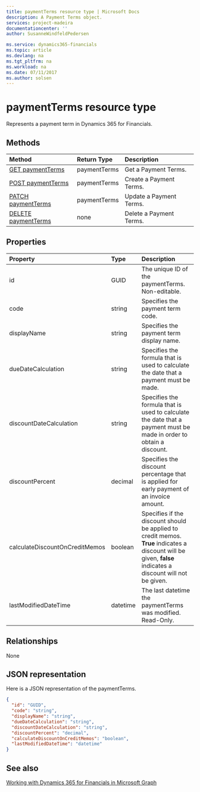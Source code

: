 ```yaml
---
title: paymentTerms resource type | Microsoft Docs
description: A Payment Terms object.
services: project-madeira
documentationcenter: ''
author: SusanneWindfeldPedersen

ms.service: dynamics365-financials
ms.topic: article
ms.devlang: na
ms.tgt_pltfrm: na
ms.workload: na
ms.date: 07/11/2017
ms.author: solsen
---
```


# paymentTerms resource type
Represents a payment term in Dynamics 365 for Financials.

## Methods

| Method       | Return Type  |Description|
|:---------------|:--------|:----------|
|[GET paymentTerms](../api/dynamics_get_paymentterms.md)|paymentTerms|Get a Payment Terms.|
|[POST paymentTerms](../api/dynamics_create_paymentterms.md)|paymentTerms|Create a Payment Terms.|
|[PATCH paymentTerms](../api/dynamics_update_paymentterms.md)|paymentTerms|Update a Payment Terms.|
|[DELETE paymentTerms](../api/dynamics_delete_paymentterms.md)|none|Delete a Payment Terms.|

## Properties
| Property	   | Type	|Description|
|:---------------|:--------|:----------|
|id|GUID|The unique ID of the paymentTerms. Non-editable.|
|code|string|Specifies the payment term code. |
|displayName|string|Specifies the payment term display name.|
|dueDateCalculation|string|Specifies the formula that is used to calculate the date that a payment must be made.|
|discountDateCalculation|string|Specifies the formula that is used to calculate the date that a payment must be made in order to obtain a discount.|
|discountPercent|decimal|Specifies the discount percentage that is applied for early payment of an invoice amount.|
|calculateDiscountOnCreditMemos|boolean|Specifies if the discount should be applied to credit memos. **True** indicates a discount will be given, **false** indicates a discount will not be given.|
|lastModifiedDateTime|datetime|The last datetime the paymentTerms was modified. Read-Only.|  


## Relationships
None

## JSON representation

Here is a JSON representation of the paymentTerms.


```json
{
  "id": "GUID",
  "code": "string",
  "displayName": "string",
  "dueDateCalculation": "string",
  "discountDateCalculation": "string",
  "discountPercent": "decimal",
  "calculateDiscountOnCreditMemos": "boolean",
  "lastModifiedDateTime": "datetime"
}

```

## See also
[Working with Dynamics 365 for Financials in Microsoft Graph](../resources/dynamics_overview.md) 
